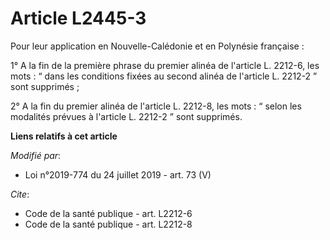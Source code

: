 # Article L2445-3

Pour leur application en Nouvelle-Calédonie et en Polynésie française : 

1° A la fin de la première phrase du premier alinéa de l'article L. 2212-6, les mots : “ dans les conditions fixées au second
alinéa de l'article L. 2212-2 ” sont supprimés ; 

2° A la fin du premier alinéa de l'article L. 2212-8, les mots : “ selon les modalités prévues à l'article L. 2212-2 ” sont
supprimés.

**Liens relatifs à cet article**

_Modifié par_:

  - Loi n°2019-774 du 24 juillet 2019 - art. 73 (V)

_Cite_:

  - Code de la santé publique - art. L2212-6
  - Code de la santé publique - art. L2212-8
